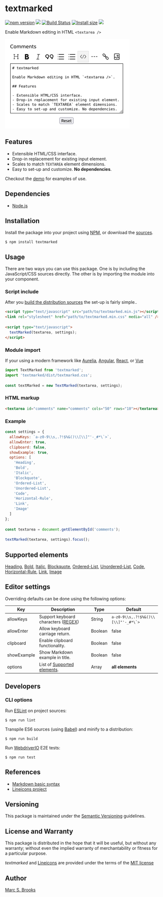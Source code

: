 # textmarked

[![npm version](https://badge.fury.io/js/textmarked.svg)](https://badge.fury.io/js/textmarked) [![](https://img.shields.io/npm/dm/textmarked)](https://www.npmjs.com/package/textmarked) [![Build Status](https://img.shields.io/github/actions/workflow/status/nuxy/textmarked/.github%2Fworkflows%2Fci.yml)](https://app.travis-ci.com/github/nuxy/textmarked) [![Install size](https://packagephobia.com/badge?p=textmarked)](https://packagephobia.com/result?p=textmarked) [![](https://img.shields.io/github/v/release/nuxy/textmarked)](https://github.com/nuxy/textmarked/releases)

Enable Markdown editing in HTML `<textarea />`

![Preview](https://raw.githubusercontent.com/nuxy/textmarked/master/package.png)

## Features

- Extensible HTML/CSS interface.
- Drop-in replacement for existing input element.
- Scales to match `TEXTAREA` element dimensions.
- Easy to set-up and customize. **No dependencies**.

Checkout the [demo](https://nuxy.github.io/textmarked) for examples of use.

## Dependencies

- [Node.js](https://nodejs.org)

## Installation

Install the package into your project using [NPM](https://npmjs.com), or download the [sources](https://github.com/nuxy/textmarked/archive/master.zip).

    $ npm install textmarked

## Usage

There are two ways you can use this package.  One is by including the JavaScript/CSS sources directly.  The other is by importing the module into your component.

### Script include

After you [build the distribution sources](#cli-options) the set-up is fairly simple..

```html
<script type="text/javascript" src="path/to/textmarked.min.js"></script>
<link rel="stylesheet" href="path/to/textmarked.min.css" media="all" />

<script type="text/javascript">
  textMarked(textarea, settings);
</script>
```

### Module import

If your using a modern framework like [Aurelia](https://aurelia.io), [Angular](https://angular.io), [React](https://reactjs.org), or [Vue](https://vuejs.org)

```javascript
import TextMarked from 'textmarked';
import 'textmarked/dist/textmarked.css';

const textMarked = new TextMarked(textarea, settings);
```

### HTML markup

```html
<textarea id="comments" name="comments" cols="50" rows="10"></textarea>
```

### Example

```javascript
const settings = {
  allowKeys: `a-z0-9\\s,.?!$%&()\\[\\]"'-_#*\`>`,
  allowEnter: true,
  clipboard: false,
  showExample: true,
  options: [
    'Heading',
    'Bold',
    'Italic',
    'Blockquote',
    'Ordered-List',
    'Unordered-List',
    'Code',
    'Horizontal-Rule',
    'Link',
    'Image'
  ]
};

const textarea = document.getElementById('comments');

textMarked(textarea, settings).focus();
```

## Supported elements

[Heading](https://www.markdownguide.org/basic-syntax/#headings), [Bold](https://www.markdownguide.org/basic-syntax/#bold), [Italic](https://www.markdownguide.org/basic-syntax/#italic),
[Blockquote](https://www.markdownguide.org/basic-syntax/#blockquotes-1), [Ordered-List](https://www.markdownguide.org/basic-syntax/#ordered-lists), [Unordered-List](https://www.markdownguide.org/basic-syntax/#unordered-lists), [Code](https://www.markdownguide.org/basic-syntax/#code), [Horizontal-Rule](https://www.markdownguide.org/basic-syntax/#horizontal-rules), [Link](https://www.markdownguide.org/basic-syntax/#links), [Image](https://www.markdownguide.org/basic-syntax/#images-1)

## Editor settings

Overriding defaults can be done using the following options:

| Key         | Description                     | Type    | Default |
|-------------|---------------------------------|---------|---------|
| allowKeys   | Support keyboard characters ([REGEX](https://developer.mozilla.org/en-US/docs/Web/JavaScript/Guide/Regular_Expressions/Character_Classes)) | String | ``a-z0-9\\s,.?!$%&()\\[\\]"'-_#*\`>`` |
| allowEnter  | Allow keyboard carriage return. | Boolean | false |
| clipboard   | Enable clipboard functionality. | Boolean | false |
| showExample | Show Markdown example in title. | Boolean | false |
| options     | List of [Supported elements](#supported-elements). | Array | **all elements** |

## Developers

### CLI options

Run [ESLint](https://eslint.org) on project sources:

    $ npm run lint

Transpile ES6 sources (using [Babel](https://babeljs.io)) and minify to a distribution:

    $ npm run build

Run [WebdriverIO](https://webdriver.io) E2E tests:

    $ npm run test

## References

- [Markdown basic syntax](https://www.markdownguide.org/cheat-sheet/#basic-syntax)
- [Lineicons project](https://github.com/LineiconsHQ/Lineicons)

## Versioning

This package is maintained under the [Semantic Versioning](https://semver.org) guidelines.

## License and Warranty

This package is distributed in the hope that it will be useful, but without any warranty; without even the implied warranty of merchantability or fitness for a particular purpose.

_textmarked_ and [Lineicons](https://github.com/LineiconsHQ/Lineicons) are provided under the terms of the [MIT license](http://www.opensource.org/licenses/mit-license.php)

## Author

[Marc S. Brooks](https://github.com/nuxy)
